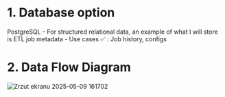 
# 1. Database option 

PostgreSQL - For structured relational data, an example of what I will store is ETL job metadata - Use cases ✅ : Job history, configs

# 2. Data Flow Diagram 

![Zrzut ekranu 2025-05-09 161702](https://github.com/user-attachments/assets/18118829-3346-4222-8a6c-15267247b209)
